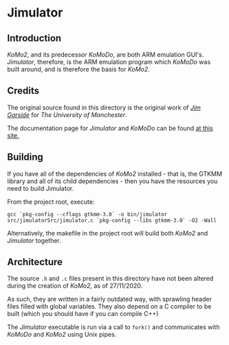 # Jimulator

## Introduction

_KoMo2_, and its predecessor _KoMoDo_, are both ARM emulation GUI's. _Jimulator_, therefore, is the ARM emulation program which _KoMoDo_ was built around, and is therefore the basis for _KoMo2_.

## Credits

The original source found in this directory is the original work of _[Jim Garside](http://apt.cs.manchester.ac.uk/people/jgarside/)_ for _The University of Manchester_.

The documentation page for _Jimulator_ and _KoMoDo_ can be found [at this site.](http://studentnet.cs.manchester.ac.uk/resources/software/komodo/)

## Building

If you have all of the dependencies of _KoMo2_ installed - that is, the GTKMM library and all of its child dependencies - then you have the resources you need to build Jimulator.

From the project root, execute:

    gcc `pkg-config --cflags gtkmm-3.0` -o bin/jimulator src/jimulatorSrc/jimulator.c `pkg-config --libs gtkmm-3.0` -O2 -Wall

Alternatively, the makefile in the project root will build both _KoMo2_ and _Jimulator_ together.

## Architecture

The source `.h` and `.c` files present in this directory have not been altered during the creation of _KoMo2_, as of 27/11/2020.

As such, they are written in a fairly outdated way, with sprawling header files filled with global variables. They also depend on a C compiler to be built (which you should have if you can compile C++)

The _Jimulator_ executable is run via a call to `fork()` and communicates with _KoMoDo_ and _KoMo2_ using Unix pipes.
